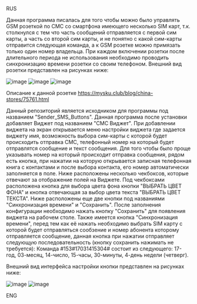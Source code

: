 RUS

  Данная программа писалась для того чтобы можно было управлять GSM розеткой по СМС со смартфона имеющего несколько SIM карт, т.к. столкнулся с тем что часть сообщений отправляется с первой сим карты, а часть со второй сим карты, и не понятно с какой сим-карты отправится следующая команда, а к GSM розетке можно примязать только один номер владельца. При каждом включении розетки после длительного периода не использования необходимо проводить синхронизацию времени розетки со своим телефоном. Внешний вид розетки представлен на рисунках ниже:

![image](https://github.com/user-attachments/assets/0a6f0b14-068c-4d74-9a60-35c96e67ae7e)
![image](https://github.com/user-attachments/assets/2af1394c-5710-4b34-bfaa-b7c264360c2d)
![image](https://github.com/user-attachments/assets/622e3317-2b21-4f13-81f6-b9df111eb809)

Описание к данной розетке https://mysku.club/blog/china-stores/75761.html 
  
  Данный репозиторий является исходником для программы под названием "Sender_SMS_Buttons". Данная программа после установки добавляет Виджет под названием "СМС Виджет". 
При добавлении виджета на экран открывается меню настройки виджета где задается виджету имя, возможность выбора сим-карты с которой будет происходить отправка СМС, телефонный номер на который будет отправлятся сообщение и текст сообщения. Для того чтобы было проще указывать номер на который происходит отправка сообщения, рядом есть кнопка, при нажатии на которую открывается записная телефонная книга с контактами и после выбора контакта, его номер автоматически заполняется в поле.
Ниже расположены несколько чекбоксов, которые отвечают за отображение полей на Виджете. Под чекбоксами расположена кнопка для выбора цвета фона кнопки "ВЫБРАТЬ ЦВЕТ ФОНА" и кнопка отвечающая за выбор цвета текста "ВЫБРАТЬ ЦВЕТ ТЕКСТА".
Ниже расположены еще две кнопки под названиями "Синхронизация времени" и "Сохранить". После заполнения конфигурации необходимо нажать кнопку "Сохранить" для появления виджета на рабочем столе. Также имеется кнопка "Синхронизация времени", перед тем как её нажать необходимо выбрать SIM карту с которой будет отправляться сообзение и номер абонента которому отправляется сообщение, данная кнопка при нажатии отправляет следующую последовательность (кнопку сохранить нажимать не требуется):
Команда #153#17031415304# состоит из следующего:
17-год, 03-месяц, 14-число, 15-часы, 30-минуты, 4-день недели (четверг).

Внешний вид интерфейса настройки кнопки представлен на рисунках ниже:

![image](https://github.com/user-attachments/assets/6eda5348-1b87-414e-8493-24c8244eea83)
![image](https://github.com/user-attachments/assets/2d03a173-571a-479d-9bb1-305c176ad98f)

ENG

